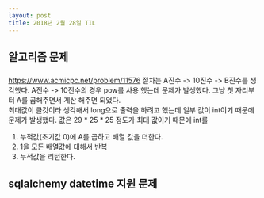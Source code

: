 ```yaml
---
layout: post
title: 2018년 2월 28일 TIL
---
```


## 알고리즘 문제
### 
https://www.acmicpc.net/problem/11576
절차는 A진수 -> 10진수 -> B진수를 생각했다. 
A진수 -> 10진수의 경우 pow를 사용 했는데 문제가 발생했다. 그냥 첫 자리부터 A를 곱해주면서 계산 해주면 되었다.   
최대값이 클것이라 생각해서 long으로 출력을 하려고 했는데 일부 값이 int이기 때문에 문제가 발생했다. 값은 29 * 25 * 25 정도가 최대 값이기 때문에 int를    
1. 누적값(초기값 0)에 A를 곱하고 배열 값을 더한다.
2. 1을 모든 배열값에 대해서 반복
3. 누적값을 리턴한다.


## sqlalchemy datetime 지원 문제
[](http://docs.sqlalchemy.org/en/latest/dialects/sqlite.html#date-and-time-types)